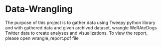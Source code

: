 # Data-Wrangling
The purpose of this project is to gather data using Tweepy python library and with gathered data and given archived dataset, wrangle WeRAteDogs Twitter data to create analyses and visualizations. 
To view the report, please open wrangle_report.pdf file
